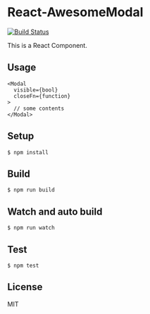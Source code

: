 # React-AwesomeModal
[![Build Status](https://travis-ci.org/shibe97/React-AwesomeModal.svg)](https://travis-ci.org/shibe97/React-AwesomeModal)

This is a React Component.

## Usage
```
<Modal
  visible={bool}
  closeFn={function}
>
  // some contents
</Modal>
```

## Setup
```
$ npm install
```

## Build
```
$ npm run build
```

## Watch and auto build
```
$ npm run watch
```

## Test
```
$ npm test
```

## License
MIT
